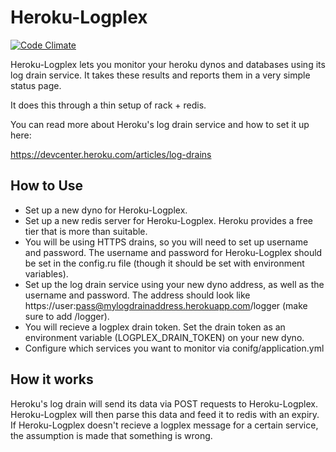 Heroku-Logplex
========

[![Code Climate](https://codeclimate.com/github/nsweeting/heroku-logplex/badges/gpa.svg)](https://codeclimate.com/github/nsweeting/heroku-logplex)

Heroku-Logplex lets you monitor your heroku dynos and databases using its log drain service. It takes these results and reports them in a very simple status page.

It does this through a thin setup of rack + redis.

You can read more about Heroku's log drain service and how to set it up here:

https://devcenter.heroku.com/articles/log-drains


How to Use
----------

- Set up a new dyno for Heroku-Logplex.
- Set up a new redis server for Heroku-Logplex. Heroku provides a free tier that is more than suitable.
- You will be using HTTPS drains, so you will need to set up username and password. The username and password for Heroku-Logplex should be set in the config.ru file (though it should be set with environment variables).
- Set up the log drain service using your new dyno address, as well as the username and password. The address should look like https://user:pass@mylogdrainaddress.herokuapp.com/logger (make sure to add /logger).
- You will recieve a logplex drain token. Set the drain token as an environment variable (LOGPLEX_DRAIN_TOKEN) on your new dyno.
- Configure which services you want to monitor via conifg/application.yml

How it works
------------

Heroku's log drain will send its data via POST requests to Heroku-Logplex. Heroku-Logplex will then parse this data and feed it to redis with an expiry. If Heroku-Logplex doesn't recieve a logplex message for a certain service, the assumption is made that something is wrong.

